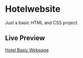 # Hotelwebsite
Just a basic HTML and CSS project.

## Live Preview
[Hotel Basic Webpage](https://anujnegi5.github.io/Hotelwebsite/hotel_website/index.html "Hotel Basic")

